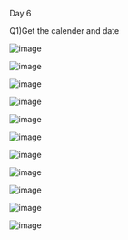Day 6

Q1)Get the calender and date

![image](https://github.com/user-attachments/assets/9d365b68-b547-4a3c-8b66-5a08e9a75897)



![image](https://github.com/user-attachments/assets/2d3f5c2d-55f2-4c1a-8e1a-ebce2b35c42a)



![image](https://github.com/user-attachments/assets/70ddf683-f542-4f7b-a107-231010497c94)

![image](https://github.com/user-attachments/assets/5e953efe-f4a4-4921-9dae-2823911b6402)



![image](https://github.com/user-attachments/assets/baf40da6-67c4-4117-89f2-2d09612617b0)



![image](https://github.com/user-attachments/assets/42cb9191-11aa-49d3-82a0-8f5fec930048)



![image](https://github.com/user-attachments/assets/40df749d-2ed7-465b-b029-421ae94cfbfd)


![image](https://github.com/user-attachments/assets/1eef90ea-f624-45fd-908b-78deb12d352a)


![image](https://github.com/user-attachments/assets/91cc0d1b-d2a7-4d45-98ec-9634d1c31a99)


![image](https://github.com/user-attachments/assets/b535bdcd-1d2f-49ad-b0f9-16db6d012c4a)


![image](https://github.com/user-attachments/assets/e0c7ab84-84c7-499a-a2f0-4b122016dce4)
